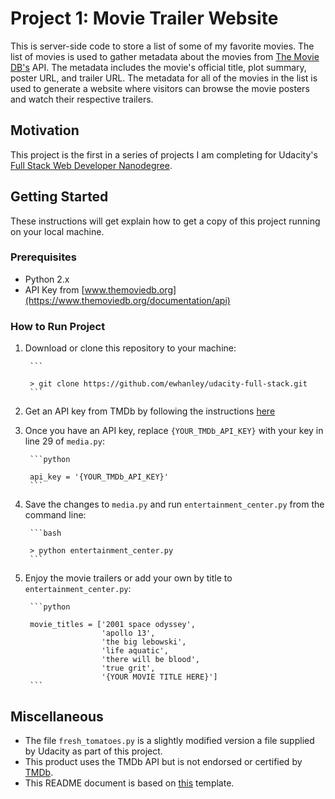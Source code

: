 # Project 1: Movie Trailer Website

This is server-side code to store a list of some of my favorite movies. The list of movies is used to gather metadata about the movies from [The Movie DB's](https://www.themoviedb.org/) API. The metadata includes the movie's official title, plot summary, poster URL, and trailer URL. The metadata for all of the movies in the list is used to generate a website where visitors can browse the movie posters and watch their respective trailers.

## Motivation

This project is the first in a series of projects I am completing for Udacity's [Full Stack Web Developer Nanodegree](https://www.udacity.com/course/full-stack-web-developer-nanodegree--nd004).

## Getting Started

These instructions will get explain how to get a copy of this project running on your local machine.

### Prerequisites

* Python 2.x
* API Key from [www.themoviedb.org](https://www.themoviedb.org/documentation/api) 

### How to Run Project
1. Download or clone this repository to your machine:

        ```
        
        > git clone https://github.com/ewhanley/udacity-full-stack.git
        ```
        
2. Get an API key from TMDb by following the instructions [here](https://www.themoviedb.org/faq/api)
3. Once you have an API key, replace ```{YOUR_TMDb_API_KEY}``` with your key in line 29 of ```media.py```:
    
        ```python
        
        api_key = '{YOUR_TMDb_API_KEY}'
        ```
  
4. Save the changes to ```media.py``` and run ```entertainment_center.py``` from the command line:
  
        ```bash
        
        > python entertainment_center.py
        ```
        
5. Enjoy the movie trailers or add your own by title to ```entertainment_center.py```:

        ```python
        
        movie_titles = ['2001 space odyssey',
                        'apollo 13',
                        'the big lebowski',
                        'life aquatic',
                        'there will be blood',
                        'true grit',
                        '{YOUR MOVIE TITLE HERE}']
        ```

## Miscellaneous
* The file ```fresh_tomatoes.py``` is a slightly modified version a file supplied by Udacity as part of this project.
* This product uses the TMDb API but is not endorsed or certified by [TMDb](https://www.themoviedb.org).
* This README document is based on [this](https://gist.github.com/PurpleBooth/109311bb0361f32d87a2) template.

